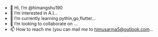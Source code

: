 - 👋 Hi, I’m @himangshu190
- 👀 I’m interested in A.I...
- 🌱 I’m currently learning pythin,go,flutter...
- 💞️ I’m looking to collaborate on ...
- 📫 How to reach me (you can mail me to himusarma5@outlook.com...

<!---
himangshu190/himangshu190 is a ✨ special ✨ repository because its `README.md` (this file) appears on your GitHub profile.
You can click the Preview link to take a look at your changes.
--->

